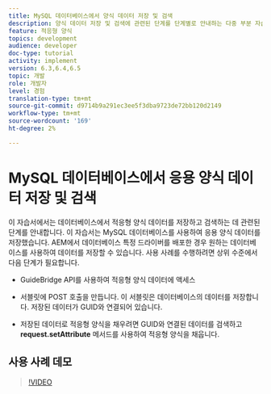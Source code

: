 ```yaml
---
title: MySQL 데이터베이스에서 양식 데이터 저장 및 검색
description: 양식 데이터 저장 및 검색에 관련된 단계를 단계별로 안내하는 다중 부분 자습서
feature: 적응형 양식
topics: development
audience: developer
doc-type: tutorial
activity: implement
version: 6.3,6.4,6.5
topic: 개발
role: 개발자
level: 경험
translation-type: tm+mt
source-git-commit: d9714b9a291ec3ee5f3dba9723de72bb120d2149
workflow-type: tm+mt
source-wordcount: '169'
ht-degree: 2%

---
```



# MySQL 데이터베이스에서 응용 양식 데이터 저장 및 검색

이 자습서에서는 데이터베이스에서 적응형 양식 데이터를 저장하고 검색하는 데 관련된 단계를 안내합니다. 이 자습서는 MySQL 데이터베이스를 사용하여 응용 양식 데이터를 저장했습니다. AEM에서 데이터베이스 특정 드라이버를 배포한 경우 원하는 데이터베이스를 사용하여 데이터를 저장할 수 있습니다. 사용 사례를 수행하려면 상위 수준에서 다음 단계가 필요합니다.

* GuideBridge API를 사용하여 적응형 양식 데이터에 액세스

* 서블릿에 POST 호출을 만듭니다. 이 서블릿은 데이터베이스의 데이터를 저장합니다. 저장된 데이터가 GUID와 연결되어 있습니다.

* 저장된 데이터로 적응형 양식을 채우려면 GUID와 연결된 데이터를 검색하고 **request.setAttribute** 메서드를 사용하여 적응형 양식을 채웁니다.

## 사용 사례 데모

>[!VIDEO](https://video.tv.adobe.com/v/27829?quality=9&learn=on)
